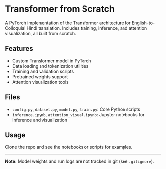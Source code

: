 # Transformer from Scratch

A PyTorch implementation of the Transformer architecture for English-to-Colloquial Hindi translation. Includes training, inference, and attention visualization, all built from scratch.

## Features
- Custom Transformer model in PyTorch
- Data loading and tokenization utilities
- Training and validation scripts
- Pretrained weights support
- Attention visualization tools

## Files
- `config.py`, `dataset.py`, `model.py`, `train.py`: Core Python scripts
- `inference.ipynb`, `attention_visual.ipynb`: Jupyter notebooks for inference and visualization

## Usage
Clone the repo and see the notebooks or scripts for examples.

---

**Note:** Model weights and run logs are not tracked in git (see `.gitignore`). 